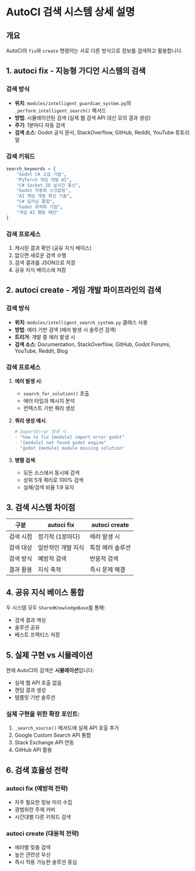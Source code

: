# AutoCI 검색 시스템 상세 설명

## 개요
AutoCI의 `fix`와 `create` 명령어는 서로 다른 방식으로 정보를 검색하고 활용합니다.

## 1. autoci fix - 지능형 가디언 시스템의 검색

### 검색 방식
- **위치**: `modules/intelligent_guardian_system.py`의 `_perform_intelligent_search()` 메서드
- **방법**: 시뮬레이션된 검색 (실제 웹 검색 API 대신 모의 결과 생성)
- **주기**: 1분마다 자동 검색
- **검색 소스**: Godot 공식 문서, StackOverflow, GitHub, Reddit, YouTube 튜토리얼

### 검색 키워드
```python
search_keywords = [
    "Godot C# 고급 기법",
    "PyTorch 게임 개발 AI", 
    "C# Socket.IO 실시간 통신",
    "Godot 자동화 스크립팅",
    "AI 게임 개발 최신 기술",
    "C# 딥러닝 통합",
    "Godot 최적화 기법",
    "게임 AI 행동 패턴"
]
```

### 검색 프로세스
1. 캐시된 결과 확인 (공유 지식 베이스)
2. 없으면 새로운 검색 수행
3. 검색 결과를 JSON으로 저장
4. 공유 지식 베이스에 저장

## 2. autoci create - 게임 개발 파이프라인의 검색

### 검색 방식
- **위치**: `modules/intelligent_search_system.py` 클래스 사용
- **방법**: 에러 기반 검색 (에러 발생 시 솔루션 검색)
- **트리거**: 개발 중 에러 발생 시
- **검색 소스**: Documentation, StackOverflow, GitHub, Godot Forums, YouTube, Reddit, Blog

### 검색 프로세스
1. **에러 발생 시**:
   - `search_for_solution()` 호출
   - 에러 타입과 메시지 분석
   - 컨텍스트 기반 쿼리 생성

2. **쿼리 생성 예시**:
   ```python
   # ImportError 발생 시
   - "how to fix {module} import error godot"
   - "{module} not found godot engine"
   - "godot {module} module missing solution"
   ```

3. **병렬 검색**:
   - 모든 소스에서 동시에 검색
   - 상위 5개 쿼리로 100% 검색
   - 실패/검색 비율 1:9 유지

## 3. 검색 시스템 차이점

| 구분 | autoci fix | autoci create |
|------|-----------|---------------|
| 검색 시점 | 정기적 (1분마다) | 에러 발생 시 |
| 검색 대상 | 일반적인 개발 지식 | 특정 에러 솔루션 |
| 검색 방식 | 예방적 검색 | 반응적 검색 |
| 결과 활용 | 지식 축적 | 즉시 문제 해결 |

## 4. 공유 지식 베이스 통합

두 시스템 모두 `SharedKnowledgeBase`를 통해:
- 검색 결과 캐싱
- 솔루션 공유
- 베스트 프랙티스 저장

## 5. 실제 구현 vs 시뮬레이션

현재 AutoCI의 검색은 **시뮬레이션**입니다:
- 실제 웹 API 호출 없음
- 랜덤 결과 생성
- 템플릿 기반 솔루션

### 실제 구현을 위한 확장 포인트:
1. `_search_source()` 메서드에 실제 API 호출 추가
2. Google Custom Search API 통합
3. Stack Exchange API 연동
4. GitHub API 활용

## 6. 검색 효율성 전략

### autoci fix (예방적 전략)
- 자주 필요한 정보 미리 수집
- 광범위한 주제 커버
- 시간대별 다른 키워드 검색

### autoci create (대응적 전략)
- 에러별 맞춤 검색
- 높은 관련성 우선
- 즉시 적용 가능한 솔루션 중심